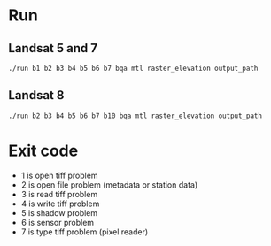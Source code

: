 # Run
## Landsat 5 and 7
`./run b1 b2 b3 b4 b5 b6 b7 bqa mtl raster_elevation output_path`

## Landsat 8
`./run b2 b3 b4 b5 b6 b7 b10 bqa mtl raster_elevation output_path`

# Exit code

- 1 is open tiff problem
- 2 is open file problem (metadata or station data)
- 3 is read tiff problem
- 4 is write tiff problem
- 5 is shadow problem
- 6 is sensor problem
- 7 is type tiff problem (pixel reader)
